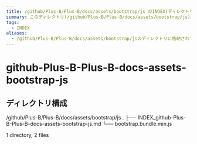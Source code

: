 ```yaml
---
title: /github/Plus-B/Plus-B/docs/assets/bootstrap/js のINDEX(ディレクトリ概要)
summary: このディレクトリ(/github/Plus-B/Plus-B/docs/assets/bootstrap/js)は[TODO:XXXX(このディレクトリに保存するファイルの説明を書く)]を格納する場所です。
tags:
  - INDEX
aliases:
  - /github/Plus-B/Plus-B/docs/assets/bootstrap/jsのディレクトリに格納されている資料について(INDEX:索引)
---
```


# github-Plus-B-Plus-B-docs-assets-bootstrap-js

## ディレクトリ構成

/github/Plus-B/Plus-B/docs/assets/bootstrap/js
.
├── INDEX_github-Plus-B-Plus-B-docs-assets-bootstrap-js.md
└── bootstrap.bundle.min.js

1 directory, 2 files


